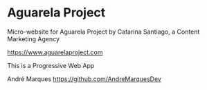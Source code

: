 # Aguarela Project
Micro-website for Aguarela Project by Catarina Santiago, a Content Marketing Agency

https://www.aguarelaproject.com


This is a Progressive Web App

André Marques
https://github.com/AndreMarquesDev